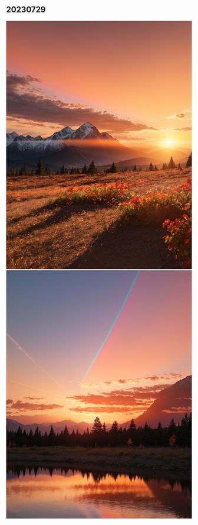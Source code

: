 ## 20230729
![1671272707-风景-天空，山.png](/2023/20230729/1671272707-风景-天空，山.png)
![1671272704-风景-天空，湖水.png](/2023/20230729/1671272704-风景-天空，湖水.png)
#